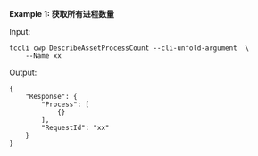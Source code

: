 **Example 1: 获取所有进程数量**



Input: 

```
tccli cwp DescribeAssetProcessCount --cli-unfold-argument  \
    --Name xx
```

Output: 
```
{
    "Response": {
        "Process": [
            {}
        ],
        "RequestId": "xx"
    }
}
```

